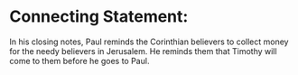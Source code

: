 # Connecting Statement:

In his closing notes, Paul reminds the Corinthian believers to collect money for the needy believers in Jerusalem. He reminds them that Timothy will come to them before he goes to Paul.